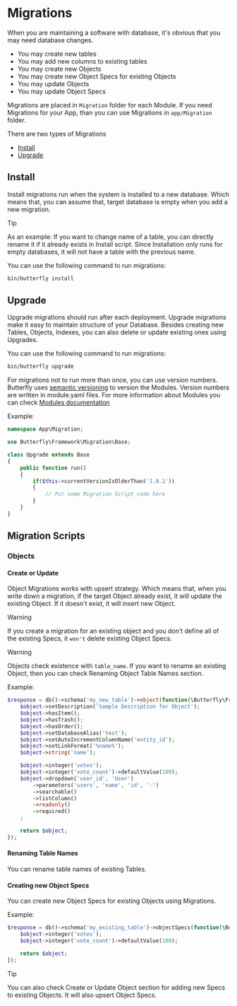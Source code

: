 # Migrations

When you are maintaining a software with database, it's obvious that you may need database changes.

- You may create new tables
- You may add new columns to existing tables
- You may create new Objects
- You may create new Object Specs for existing Objects
- You may update Objects
- You may update Object Specs

Migrations are placed in `Migration` folder for each Module. If you need Migrations for your App, than you can use Migrations
in `app/Migration` folder.

There are two types of Migrations

- [Install](#Install)
- [Upgrade](#Upgrade)

## Install

Install migrations run when the system is installed to a new database. Which means that, you can assume that, target database is empty
when you add a new migration.

> [!TIP]
> As an example: If you want to change name of a table, you can directly rename it if it already exists in Install script. 
> Since Installation only runs for empty databases, it will not have a table with the previous name.

You can use the following command to run migrations:

```bash
bin/butterfly install
```

## Upgrade

Upgrade migrations should run after each deployment. Upgrade migrations make it easy to maintain structure of your Database. Besides creating new Tables, Objects, Indexes, you can also delete or update 
existing ones using Upgrades.

You can use the following command to run migrations:

```bash
bin/butterfly upgrade
```

For migrations not to run more than once, you can use version numbers. Butterfly uses [semantic versioning](https://semver.org/) to version the Modules. Version numbers are written in module.yaml files. For more information about Modules 
you can check [Modules documentation](https://thebutterfly.io/docs/#/modules)

Example:

```php
namespace App\Migration;

use Butterfly\Framework\Migration\Base;

class Upgrade extends Base
{
    public function run()
    {
        if($this->currentVersionIsOlderThan('1.0.1'))
        {
            // Put some Migration Script code here
        }
    }
}
```

## Migration Scripts

### Objects

#### Create or Update

Object Migrations works with upsert strategy. Which means that, when you write down a migration, if the target Object already exist, it will update the existing Object. If it doesn't exist, it will insert new Object.

> [!WARNING]
> If you create a migration for an existing object and you don't define all of the existing Specs, it `won't` delete existing Object Specs.

> [!WARNING]
> Objects check existence with `table_name`. If you want to rename an existing Object, then you can check Renaming Object Table Names section.

Example:

```php
$response = db()->schema('my_new_table')->object(function(\Butterfly\Framework\Data\ButterflyObject $object) {
    $object->setDescription('Sample Description for Object');
    $object->hasItem();
    $object->hasTrash();
    $object->hasOrder();
    $object->setDatabaseAlias('test');
    $object->setAutoIncrementColumnName('entity_id');
    $object->setLinkFormat('%name%');
    $object->string('name');

    $object->integer('votes');
    $object->integer('vote_count')->defaultValue(100);
    $object->dropdown('user_id', 'User')
        ->parameters('users', 'name', 'id', '-')
        ->searchable()
        ->listColumn()
        ->readonly()
        ->required()
    ;

    return $object;
});
```

#### Renaming Table Names

You can rename table names of existing Tables.

#### Creating new Object Specs

You can create new Object Specs for existing Objects using Migrations.

Example:

```php
$response = db()->schema('my_existing_table')->objectSpecs(function(\Butterfly\Framework\Data\ButterflyObject $object) {
    $object->integer('votes');
    $object->integer('vote_count')->defaultValue(100);

    return $object;
});
```

> [!TIP]
> You can also check Create or Update Object section for adding new Specs to existing Objects. It will also upsert Object Specs.  